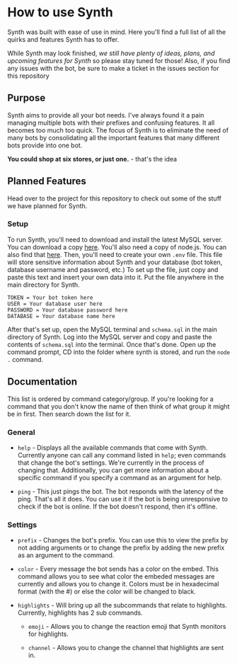 # How to use Synth

Synth was built with ease of use in mind. Here you'll find a full list of all the quirks and features Synth has to offer.

While Synth may look finished, *we still have plenty of ideas, plans, and upcoming features for Synth* so please stay tuned for those! Also, if you find any issues with the bot, be sure to make a ticket in the issues section for this repository

## Purpose

Synth aims to provide all your bot needs. I've always found it a pain managing multiple bots with their prefixes and confusing features. It all becomes too much too quick. The focus of Synth is to eliminate the need of many bots by consolidating all the important features that many different bots provide into one bot.

**You could shop at six stores, or just one.** - that's the idea

## Planned Features

Head over to the project for this repository to check out some of the stuff we have planned for Synth.

### Setup

To run Synth, you'll need to download and install the latest MySQL server. You can download a copy [here](https://dev.mysql.com/downloads/installer/). You'll also need a copy of node.js. You can also find that [here](https://nodejs.org/en/download/). Then, you'll need to create your own `.env` file. This file will store sensitive information about Synth and your database (bot token, database username and password, etc.) To set up the file, just copy and paste this text and insert your own data into it. Put the file anywhere in the main directory for Synth.

```
TOKEN = Your bot token here
USER = Your database user here
PASSWORD = Your database password here
DATABASE = Your database name here
```

After that's set up, open the MySQL terminal and `schema.sql` in the main directory of Synth. Log into the MySQL server and copy and paste the contents of `schema.sql` into the terminal. Once that's done. Open up the command prompt, CD into the folder where synth is stored, and run the `node .` command.

## Documentation

This list is ordered by command category/group. If you're looking for a command that you don't know the name of then think of what group it might be in first. Then search down the list for it.

### General

* `help` - Displays all the available commands that come with Synth. Currently anyone can call any command listed in `help`; even commands that change the bot's settings. We're currently in the process of changing that. Additionally, you can get more information about a specific command if you specify a command as an argument for help.

* `ping` - This just pings the bot. The bot responds with the latency of the ping. That's all it does. You can use it if the bot is being unresponsive to check if the bot is online. If the bot doesn't respond, then it's offline. 

### Settings

* `prefix` - Changes the bot's prefix. You can use this to view the prefix by not adding arguments or to change the prefix by adding the new prefix as an argument to the command.

* `color` - Every message the bot sends has a color on the embed. This command allows you to see what color the embeded messages are currently and allows you to change it. Colors must be in hexadecimal format (with the #) or else the color will be changed to black.

* `highlights` - Will bring up all the subcommands that relate to highlights. Currently, highlights has 2 sub commands.

    * `emoji` - Allows you to change the reaction emoji that Synth monitors for highlights.
    
    * `channel` - Allows you to change the channel that highlights are sent in.
